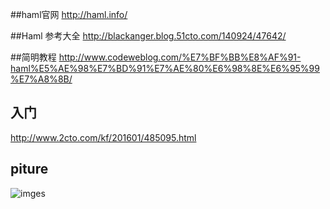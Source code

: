 ##haml官网
http://haml.info/

##Haml 参考大全
http://blackanger.blog.51cto.com/140924/47642/

##简明教程
http://www.codeweblog.com/%E7%BF%BB%E8%AF%91-haml%E5%AE%98%E7%BD%91%E7%AE%80%E6%98%8E%E6%95%99%E7%A8%8B/

## 入门
http://www.2cto.com/kf/201601/485095.html


## piture
![imges](https://bitbucket.org/yulilong/my_wiki/src/6dc8a80ea6d62125cd33b273130d8397c20f5571/picture/manageiq/mvc_detailed.png?at=master&fileviewer=file-view-default)